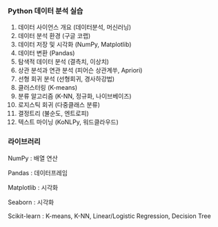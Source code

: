 ### Python 데이터 분석 실습
1. 데이터 사이언스 개요 (데이터분석, 머신러닝)
2. 데이터 분석 환경 (구글 코랩)
3. 데이터 저장 및 시각화 (NumPy, Matplotlib)
4. 데이터 변환 (Pandas)
5. 탐색적 데이터 분석 (결측치, 이상치)
6. 상관 분석과 연관 분석 (피어슨 상관계쑤, Apriori)
7. 선형 회귀 분석 (선형회귀, 경사하강법)
8. 클러스터링 (K-means)
9. 분류 알고리즘 (K-NN, 정규화, 나이브베이즈)
10. 로지스틱 회귀 (다중클래스 분류)
11. 결정트리 (불순도, 엔트로피)
12. 텍스트 마이닝 (KoNLPy, 워드클라우드)


### 라이브러리
NumPy : 배열 연산

Pandas : 데이터프레임

Matplotlib : 시각화

Seaborn : 시각화

Scikit-learn : K-means, K-NN, Linear/Logistic Regression, Decision Tree

